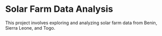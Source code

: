 # Solar Farm Data Analysis

This project involves exploring and analyzing solar farm data from Benin, Sierra Leone, and Togo.
